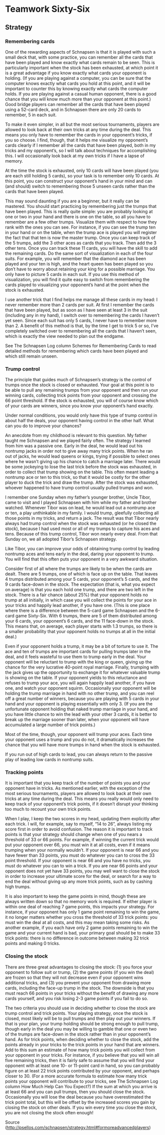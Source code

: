 # Teamwork Sixty-Six

## Strategy

### Remembering cards

One of the rewarding aspects of Schnapsen is that it is played with such a small deck that, with some practice, you can remember all the cards that have been played and know exactly what cards remain to be seen. This is particularly important when the stock has been exhausted, at which point it is a great advantage if you know exactly what cards your opponent is holding. (If you are playing against a computer, you can be sure that the computer knows exactly what cards you hold at this point, and it will be important to counter this by knowing exactly what cards the computer holds. If you are playing against a casual human opponent, there is a good chance that you will know much more than your opponent at this point.) Good bridge players can remember all the cards that have been played using a 52-card deck, and in Schnapsen there are only 20 cards to remember, 5 in each suit.

To make it even simpler, in all but the most serious tournaments, players are allowed to look back at their own tricks at any time during the deal. This means you only have to remember the cards in your opponent’s tricks, if you so choose. I find, though, that it helps me visualize my opponent’s cards clearly if I remember all the cards that have been played, both in my tricks and my opponent’s, so I will talk about techniques for accomplishing this. I will occasionally look back at my own tricks if I have a lapse of memory.

At the time the stock is exhausted, only 10 cards will have been played (you are each still holding 5 cards), so your task is to remember only 10 cards. At this point, you can construct your opponent’s hand in your mind and can (and should) switch to remembering those 5 unseen cards rather than the cards that have been played.

This may sound daunting if you are a beginner, but it really can be mastered. You should start practicing by remembering just the trumps that have been played. This is really quite simple: you are probably looking at one or two in your hand and there is one on the table, so all you have to remember are a few other trumps. Visualize them with respect to how they rank with the ones you can see. For instance, if you can see the trump ten in your hand or on the table, when the trump ace is played you will register the fact that that ten is now the master trump. Once you can keep track of the 5 trumps, add the 3 other aces as cards that you track. Then add the 3 other tens. Once you can track these 11 cards, you will have the skill to add the remaining cards. Do the same sort of visualization in each of the four suits. For example, you will remember that the diamond ace has been played and your ten is high, and the heart queen has been played so you don’t have to worry about retaining your king for a possible marriage. You only have to picture 5 cards in each suit. If you use this method of visualization, you will find it quite easy to switch from remembering the cards played to visualizing your opponent’s hand at the point when the stock is exhausted.

I use another trick that I find helps me manage all these cards in my head: I never remember more than 2 cards per suit. At first I remember the cards that have been played, but as soon as I have seen at least 3 in the suit (including any in my hand), I switch over to remembering the cards I haven’t yet seen. Since each suit has only 5 cards, I never have to remember more than 2. A benefit of this method is that, by the time I get to trick 5 or so, I’ve completely switched over to remembering all the cards that I haven’t seen, which is exactly the view needed to plan out the endgame.

See The Schnapsen Log column Schemes for Remembering Cards to read detailed methods for remembering which cards have been played and which still remain unseen.

### Trump control

The principle that guides much of Schnapsen’s strategy is the control of trumps once the stock is closed or exhausted. Your goal at this point is to be able to pull any remaining trumps from your opponent and then run your winning cards, collecting trick points from your opponent and crossing the 66 point threshold. If the stock is exhausted, you will of course know which of your cards are winners, since you know your opponent’s hand exactly.

Under normal conditions, you would only have this type of trump control in about half the deals, your opponent having control in the other half. What can you do to improve your chances?

An anecdote from my childhood is relevant to this question. My father taught me Schnapsen and we played fairly often. The strategy I learned from him was a passive one. Early in the deal, he would lead out his nontrump jacks in order not to give away many trick points. When he ran out of jacks, he would lead queens or kings, trying if possible to select ones where he wasn’t giving up his chance to catch a marriage later. There would be some jockeying to lose the last trick before the stock was exhausted, in order to collect that trump showing on the table. This often meant leading a nontrump ace or ten to this trick, so that it would be costly for the other player to duck the trick and draw the trump. After the stock was exhausted, whoever happened to have trump control usually pulled trumps and won.

I remember one Sunday when my father’s younger brother, Uncle Tibor, came to visit and I played Schnapsen with him while my father and brother watched. Whenever Tibor was on lead, he would lead out a nontrump ace or ten, a play unthinkable in my family. I would trump, gleefully collecting all those points in my tricks, and return a jack. The result was that Tibor nearly always had trump control when the stock was exhausted (or he closed the stock), because I had used most or all of my trumps to capture his aces and tens. Because of this trump control, Tibor won nearly every deal. From that Sunday on, we all adopted Tibor’s Schnapsen strategy.

Like Tibor, you can improve your odds of obtaining trump control by leading nontrump aces and tens early in the deal, daring your opponent to trump. You will find that this often puts your opponent in a very awkward situation.

Consider first of all where the trumps are likely to be when the cards are dealt. There are 5 trumps, one of which is face up on the table. That leaves 4 trumps distributed among your 5 cards, your opponent’s 5 cards, and the 9 cards face-down in the stock. The expectation (that is, what you expect on average) is that you each hold one trump, and there are two left in the stock. There is a fair chance (about 25%) that your opponent holds no trump at all initially, in which case you will collect the points for your ace in your tricks and happily lead another, if you have one. (This is one place where there is a difference between the 5-card game Schnapsen and the 6-card game Sixty-Six. With 6 trumps, there are 5 of them distributed among your 6 cards, your opponent’s 6 cards, and the 11 face-down in the stock. This means that, on average, each player starts with 1.3 trumps, so there is a smaller probability that your opponent holds no trumps at all in the initial deal.)

Even if your opponent holds a trump, it may be a bit of torture to use it. The ace and ten of trumps are important cards for pulling trumps later in the deal, and it feels wasteful to use them to trump early in the deal. Your opponent will be reluctant to trump with the king or queen, giving up the chance for the very lucrative 40-point royal marriage. Finally, trumping with the jack gives up the opportunity to exchange it for whatever valuable trump is showing on the table. If your opponent yields to this reluctance and refuses to trump your ace, you will again happily lead another, if you have one, and watch your opponent squirm. Occasionally your opponent will be holding the trump marriage in hand with no other trump, and you can reel off a great number of winners, because you are playing with 5 cards in your hand and your opponent is playing essentially with only 3. (If you are the unfortunate opponent holding that naked trump marriage in your hand, and you have little chance to win the lead with your other 3 cards, it is better to break up the marriage sooner than later, when your opponent will have accumulated a large number of trick points.)

Most of the time, though, your opponent will trump your aces. Each time your opponent uses a trump and you do not, it dramatically increases the chance that you will have more trumps in hand when the stock is exhausted.

If you run out of high cards to lead, you can always return to the passive play of leading low cards in nontrump suits.

### Tracking points

It is important that you keep track of the number of points you and your opponent have in tricks. As mentioned earlier, with the exception of the most serious tournaments, players are allowed to look back at their own tricks at any time during the deal. This means you really would only need to keep track of your opponent’s trick points, if it doesn’t disrupt your thinking too much to recount your own trick points.

When I play, I keep the two scores in my head, updating them explicitly after each trick. I will, for example, say to myself, “14 to 26”, always listing my score first in order to avoid confusion. The reason it is important to track points is that your strategy should change when one of you nears a threshold of 33 or 66 points. For example, if winning the current trick would put your opponent over 66, you must win it at all costs, even if it means trumping when your normally wouldn’t. If your opponent is near 66 and you have fewer than 33 points, you must do whatever you can to cross the 33 point threshold. If your opponent is near 66 and you have no tricks, you must do whatever you can to win a trick. If you are near 66 points and your opponent does not yet have 33 points, you may well want to close the stock in order to increase your ultimate score for the deal, or search for a way to end the deal without giving up any more trick points, such as by cashing high trumps.

It is also important to keep the game points in mind, though these are always written down so that no memory work is required. If either player is within one deal of reaching 7 game points, this impacts your strategy. For instance, if your opponent has only 1 game point remaining to win the game, it no longer matters whether you cross the threshold of 33 trick points: you must win the deal at all costs, and this may mean taking some risks. As another example, if you each have only 2 game points remaining to win the game and your current hand is bad, your primary goal should be to make 33 trick points: there is no difference in outcome between making 32 trick points and making 0 tricks.

### Closing the stock

There are three great advantages to closing the stock: (1) you force your opponent to follow suit or trump, (2) the game points (if you win the deal) are frozen so that they will not decrease even if your opponent wins additional tricks, and (3) you prevent your opponent from drawing more cards, including the face-up trump in the stock. The downside is that you must reach 66 points in your tricks without the benefit of drawing any more cards yourself, and you risk losing 2-3 game points if you fail to do so.

The two criteria you should use in deciding whether to close the stock are trump control and trick points. Your playing strategy, once the stock is closed, most likely will be to pull trumps and then play out your winners. If that is your plan, your trump holding should be strong enough to pull trump, though early in the deal you may be willing to gamble that one or even two of the trumps are face-down in the stock rather than in your opponent’s hand. As for trick points, when deciding whether to close the stock, add the points already in your tricks to the trick points in your hand that are winners. Add to this sum an estimate of how many trick points you will collect from your opponent in your tricks. For instance, if you believe that you will win all five remaining tricks, then it is fairly safe to assume that you will find your opponent with at least one 10- or 11-point card in hand, so you can probably figure on at least 22 trick points contributed by your opponent, and perhaps closer to 30. (For a more accurate formula to estimate how many trick points your opponent will contribute to your tricks, see The Schnapsen Log column How Much Help Can You Expect?) If the sum at which you arrive is at least 66 and you can pull trumps, then you should close the stock. Occasionally you will lose the deal because you have overestimated the trick point total, but this will be offset by the increased scores you gain by closing the stock on other deals. If you win every time you close the stock, you are not closing the stock often enough!

Source (http://psellos.com/schnapsen/strategy.html#formoreadvancedplayers)